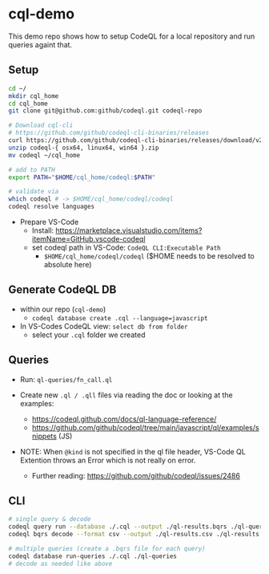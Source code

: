 # cql-demo

This demo repo shows how to setup CodeQL for a local repository and run queries againt that.
## Setup

```bash
cd ~/
mkdir cql_home
cd cql_home
git clone git@github.com:github/codeql.git codeql-repo

# Download cql-cli
# https://github.com/github/codeql-cli-binaries/releases
curl https://github.com/github/codeql-cli-binaries/releases/download/v2.4.6/codeql-{ osx64, linux64, win64 }.zip
unzip codeql-{ osx64, linux64, win64 }.zip
mv codeql ~/cql_home

# add to PATH
export PATH="$HOME/cql_home/codeql:$PATH"

# validate via
which codeql # -> $HOME/cql_home/codeql/codeql
codeql resolve languages
```

* Prepare VS-Code
  * Install: https://marketplace.visualstudio.com/items?itemName=GitHub.vscode-codeql
  * set codeql path in VS-Code: `CodeQL CLI:Executable Path`
    * `$HOME/cql_home/codeql/codeql` ($HOME needs to be resolved to absolute here)

## Generate CodeQL DB

* within our repo (`cql-demo`)
  * `codeql database create .cql --language=javascript`
* In VS-Codes CodeQL view: `select db from folder`
  * select your `.cql` folder we created

## Queries
* Run: `ql-queries/fn_call.ql`
* Create new `.ql / .qll` files via reading the doc or looking at the examples:
  * https://codeql.github.com/docs/ql-language-reference/
  * https://github.com/github/codeql/tree/main/javascript/ql/examples/snippets (JS)

* NOTE: When `@kind` is not specified in the ql file header, VS-Code QL Extention throws an Error which is not really on error.
  * Further reading: https://github.com/github/codeql/issues/2486

## CLI

```bash
# single query & decode
codeql query run --database ./.cql --output ./ql-results.bqrs ./ql-queries/fn_call.ql
codeql bqrs decode --format csv --output ./ql-results.csv ./ql-results.bqrs

# multiple queries (create a .bqrs file for each query)
codeql database run-queries ./.cql ./ql-queries
# decode as needed like above
```